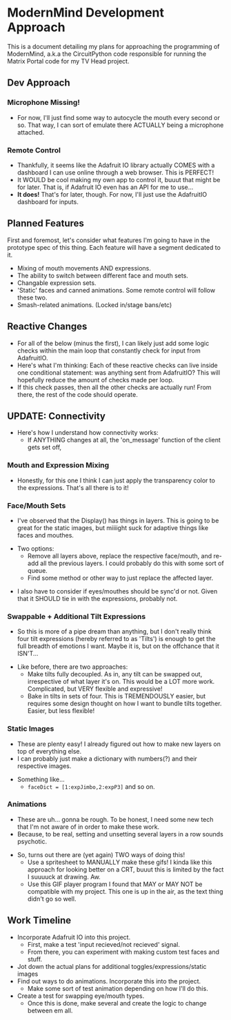 # ModernMind Development Approach
This is a document detailing my plans for approaching the programming of ModernMind, a.k.a the CircuitPython code responsible for running the Matrix Portal code for my TV Head project.

## Dev Approach
### Microphone Missing!
- For now, I'll just find some way to autocycle the mouth every second or so. That way, 
I can sort of emulate there ACTUALLY being a microphone attached.
### Remote Control
- Thankfully, it seems like the Adafruit IO library actually COMES with a dashboard I can use online through a web browser. This is PERFECT!
- It WOULD be cool making my own app to control it, buuut that might be for later. That is, if Adafruit IO even has an API for me to use...
- **It does!** That's for later, though. For now, I'll just use the AdafruitIO dashboard for inputs.

## Planned Features

First and foremost, let's consider what features I'm going to have in the prototype spec of this thing. Each feature will have a segment dedicated to it.
- Mixing of mouth movements AND expressions.
- The ability to switch between different face and mouth sets.
- Changable expression sets.
- 'Static' faces and canned animations.  Some remote control will follow these two.
- Smash-related animations. (Locked in/stage bans/etc)

## Reactive Changes
- For all of the below (minus the first), I can likely just add some logic checks within the main loop that constantly check for input from AdafruitIO.
- Here's what I'm thinking: Each of these reactive checks can live inside one conditional statement: was anything sent from AdafruitIO? This will hopefully reduce the amount of checks made per loop.
- If this check passes, then all the other checks are actually run! From there, the rest of the code should operate.

## UPDATE: Connectivity
* Here's how I understand how connectivity works:
    * If ANYTHING changes at all, the 'on_message' function of the client gets set off, 

### Mouth and Expression Mixing
- Honestly, for this one I think I can just apply the transparency color to the expressions. That's all there is to it!

### Face/Mouth Sets
- I've observed that the Display() has things in layers. This is going to be great for the static images, but miiiight suck for adaptive things like faces and mouthes.
* Two options:
    *  Remove all layers above, replace the respective face/mouth, and re-add all the previous layers. I could probably do this with some sort of queue.
    * Find some method or other way to just replace the affected layer.
- I also have to consider if eyes/mouthes should be sync'd or not. Given that it SHOULD tie in with the expressions, probably not.

### Swappable + Additional Tilt Expressions
- So this is more of a pipe dream than anything, but I don't really think four tilt expressions (hereby referred to as 'Tilts') is enough to get the full breadth of emotions I want. Maybe it is, but on the offchance that it ISN'T...
* Like before, there are two approaches:
    * Make tilts fully decoupled. As in, any tilt can be swapped out, irrespective of what layer it's on. This would be a LOT more work. Complicated, but VERY flexible and expressive!
    * Bake in tilts in sets of four. This is TREMENDOUSLY easier, but requires some design thought on how I want to bundle tilts together. Easier, but less flexible!

### Static Images
- These are plenty easy! I already figured out how to make new layers on top of everything else.
- I can probably just make a dictionary with numbers(?) and their respective images.
* Something like...
    * `faceDict = [1:expJimbo,2:expP3]` and so on.

### Animations
- These are uh... gonna be rough. To be honest, I need some new tech that I'm not aware of in order to make these work.
- Because, to be real, setting and unsetting several layers in a row sounds psychotic.
* So, turns out there are (yet again) TWO ways of doing this!
    * Use a spritesheet to MANUALLY make these gifs! I kinda like this approach for looking better on a CRT, buuut this is limited by the fact I suuuuck at drawing. Aw.
    * Use this GIF player program I found that MAY or MAY NOT be compatible with my project. This one is up in the air, as the text thing didn't go so well.


## Work Timeline
* Incorporate Adafruit IO into this project.
    * First, make a test 'input recieved/not recieved' signal.
    * From there, you can experiment with making custom test faces and stuff.
* Jot down the actual plans for additional toggles/expressions/static images
* Find out ways to do animations. Incorporate this into the project.
    * Make some sort of test animation depending on how I'll do this.
* Create a test for swapping eye/mouth types.
    * Once this is done, make several and create the logic to change between em all.
